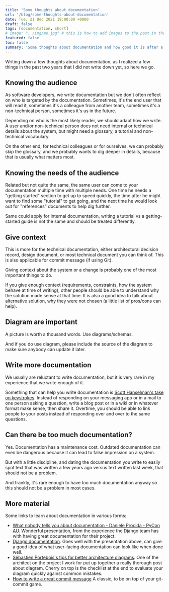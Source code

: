 ```yaml
---
title: 'Some thoughts about documentation'
url: '/blog/some-thoughts-about-documentation'
date: Tue, 21 Dec 2021 19:00:00 +0000
draft: false
tags: [documentation, short]
# image: "../img/me.jpg" # this is how to add images to the post in the /blog section. Might be useful later, even though right now it's a bit ugly if the image is not small.
featured: false
toc: false
summary: 'Some thoughts about documentation and how good it is after a few years of working.'
---
```


Writing down a few thoughts about documentation, as I realized a few things in the past two years that I did not write down yet, so here we go.

## Knowing the audience

As software developers, we write documentation but we don't often reflect on who is targeted by the documentation. Sometimes, it's the end user that will read it, sometimes it's a colleague from another team, sometimes it's a non-technical person, sometimes it's us in the future.

Depending on who is the most likely reader, we should adapt how we write. A user and/or non-technical person does not need internal or technical details about the system, but might need a glossary, a tutorial and non-technical vocabulary.

On the other end, for technical colleagues or for ourselves, we can probably skip the glossary, and we probably wants to dig deeper in details, because that is usually what matters most.

## Knowing the needs of the audience

Related but not quite the same, the same user can come to your documentation multiple time with multiple needs. One time he needs a "getting started" section to get up to speed quickly, the time after he might want to find some "tutorial" to get going, and the next time he would look out for "references" documents to help dig further.

Same could apply for internal documentation, writing a tutorial vs a getting-started guide is not the same and should be treated differently.

## Give context

This is more for the technical documentation, either architectural decision record, design document, or most technical document you can think of. This is also applicable for commit message (if using Git).

Giving context about the system or a change is probably one of the most important things to do.

If you give enough context (requirements, constraints, how the system behave at time of writing), other people should be able to understand why the solution made sense at that time. It is also a good idea to talk about alternative solution, why they were not chosen (a little list of pros/cons can help).

## Diagram are important

A picture is worth a thousand words. Use diagrams/schemas.

And if you do use diagram, please include the source of the diagram to make sure anybody can update it later.


## Write more documentation

We usually are reluctant to write documentation, but it is very rare in my experience that we write enough of it.

Something that can help you write documentation is [Scott Hanselman's take on keystrokes](https://www.hanselman.com/blog/do-they-deserve-the-gift-of-your-keystrokes).
Instead of responding on your messaging app or in a mail to one person asking a question, write a blog post or in a wiki or in whatever format make sense, then share it. Overtime, you should be able to link people to your posts instead of responding over and over to the same questions.

## Can there be too much documentation?

Yes. Documentation has a maintenance cost. Outdated documentation can even be dangerous because it can lead to false impression on a system.

But with a little discipline, and dating the documentation you write to easily spot text that was written a few years ago versus text written last week, that should not be a problem.

And frankly, it's rare enough to have too much documentation anyway so this should not be a problem in most cases.

## More material

Some links to learn about documentation in various forms:
 
- [What nobody tells you about documentation - Daniele Procida - PyCon AU](https://www.youtube.com/watch?v=t4vKPhjcMZg). Wonderful presentation, from the experience the Django team has with having great documentation for their project.
- [Django documentation](https://docs.djangoproject.com/en/4.0).  Goes well with the presentation above, can give a good idea of what user-facing documentation can look like when done well.
- [Sébastien Portebois's tips for better architecture diagrams](https://notes.portebois.net/2021/03/23.html). One of the architect on the project I work for put up together a really thorough post about diagram. Cherry on top is the checklist at the end to evaluate your diagram quickly against common mistakes.
- [How to write a great commit message](https://cbea.ms/git-commit/) A classic, to be on top of your git-commit game.
